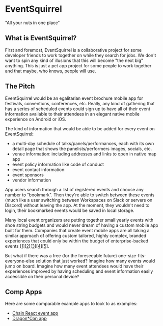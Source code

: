 # EventSquirrel

"All your nuts in one place"

## What is EventSquirrel?

First and foremost, EventSquirrel is a collaborative project for some developer friends to work together on while they search for jobs. We don't want to spin any kind of illusions that this will become "the next big" anything. This is just a pet app project for some people to work together and that maybe, who knows, people will use.  

## The Pitch

EventSquirrel would be an egalitarian event brochure mobile app for festivals, conventions, conferences, etc. Really, any kind of gathering that has a series of scheduled events could sign up to have all of their event information available to their attendees in an elegant native mobile experience on Android or iOS. 

The kind of information that would be able to be added for every event on EventSquirrel:
- a multi-day schedule of talks/panels/performances, each with its own detail page that shows the panelists/performers images, socials, etc.
- venue information: including addresses and links to open in native map app 
- event policy information like code of conduct
- event contact information
- event sponsors
- vendor information

App users search through a list of registered events and choose any number to "bookmark". Then they're able to switch between these events (much like a user switching between Workspaces on Slack or servers on Discord) without leaving the app. At the moment, they wouldn't need to login, their bookmarked events would be saved in local storage. 

Many local event organizers are putting together small yearly events with shoe string budgets and would never dream of having a custom mobile app built for them. Companies that create event mobile apps are all taking a similar approach of offering custom tailored, highly complex, branded experiences that could only be within the budget of enterprise-backed events [[1]](https://spotme.com/product/event-app/)[[2]](https://www.bizzabo.com/product/mobile-event-app)[[3]](https://www.crowdcomms.com/event-technology/)[[4]](https://whova.com/whova-event-app/)[[5]](https://www.app4event.com/conference).  

But what if there was a free (for the foreseeable future) one-size-fits-everyone-else solution that just worked? Imagine how many events would jump on board. Imagine how many event attendees would have their experiences improved by having scheduling and event information easily accessible on their personal device?

## Comp Apps

Here are some comparable example apps to look to as examples:
- [Chain React event app](https://github.com/infinitered/ChainReactApp2023)
- [Dragon*Con app](https://apps.apple.com/us/app/dragon-con/id898937808)
